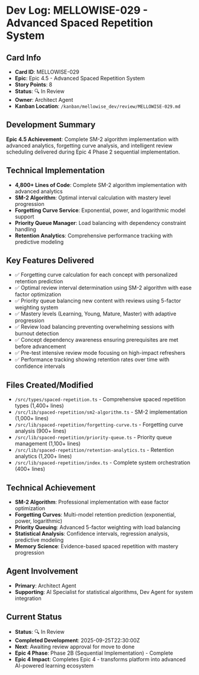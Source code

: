 # Dev Log: MELLOWISE-029 - Advanced Spaced Repetition System

## Card Info
- **Card ID**: MELLOWISE-029
- **Epic**: Epic 4.5 - Advanced Spaced Repetition System
- **Story Points**: 8
- **Status**: 🔍 In Review
- **Owner**: Architect Agent
- **Kanban Location**: `/kanban/mellowise_dev/review/MELLOWISE-029.md`

## Development Summary
**Epic 4.5 Achievement**: Complete SM-2 algorithm implementation with advanced analytics, forgetting curve analysis, and intelligent review scheduling delivered during Epic 4 Phase 2 sequential implementation.

## Technical Implementation
- **4,800+ Lines of Code**: Complete SM-2 algorithm implementation with advanced analytics
- **SM-2 Algorithm**: Optimal interval calculation with mastery level progression
- **Forgetting Curve Service**: Exponential, power, and logarithmic model support
- **Priority Queue Manager**: Load balancing with dependency constraint handling
- **Retention Analytics**: Comprehensive performance tracking with predictive modeling

## Key Features Delivered
- ✅ Forgetting curve calculation for each concept with personalized retention prediction
- ✅ Optimal review interval determination using SM-2 algorithm with ease factor optimization
- ✅ Priority queue balancing new content with reviews using 5-factor weighting system
- ✅ Mastery levels (Learning, Young, Mature, Master) with adaptive progression
- ✅ Review load balancing preventing overwhelming sessions with burnout detection
- ✅ Concept dependency awareness ensuring prerequisites are met before advancement
- ✅ Pre-test intensive review mode focusing on high-impact refreshers
- ✅ Performance tracking showing retention rates over time with confidence intervals

## Files Created/Modified
- `/src/types/spaced-repetition.ts` - Comprehensive spaced repetition types (1,400+ lines)
- `/src/lib/spaced-repetition/sm2-algorithm.ts` - SM-2 implementation (1,000+ lines)
- `/src/lib/spaced-repetition/forgetting-curve.ts` - Forgetting curve analysis (900+ lines)
- `/src/lib/spaced-repetition/priority-queue.ts` - Priority queue management (1,100+ lines)
- `/src/lib/spaced-repetition/retention-analytics.ts` - Retention analytics (1,200+ lines)
- `/src/lib/spaced-repetition/index.ts` - Complete system orchestration (400+ lines)

## Technical Achievement
- **SM-2 Algorithm**: Professional implementation with ease factor optimization
- **Forgetting Curves**: Multi-model retention prediction (exponential, power, logarithmic)
- **Priority Queuing**: Advanced 5-factor weighting with load balancing
- **Statistical Analysis**: Confidence intervals, regression analysis, predictive modeling
- **Memory Science**: Evidence-based spaced repetition with mastery progression

## Agent Involvement
- **Primary**: Architect Agent
- **Supporting**: AI Specialist for statistical algorithms, Dev Agent for system integration

## Current Status
- **Status**: 🔍 In Review
- **Completed Development**: 2025-09-25T22:30:00Z
- **Next**: Awaiting review approval for move to done
- **Epic 4 Phase**: Phase 2B (Sequential Implementation) - Complete
- **Epic 4 Impact**: Completes Epic 4 - transforms platform into advanced AI-powered learning ecosystem